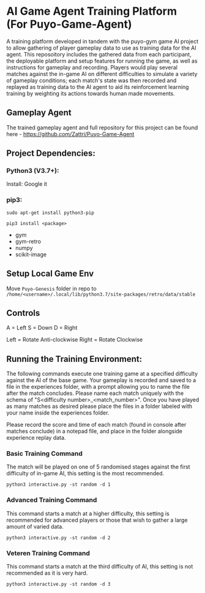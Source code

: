 # AI Game Agent Training Platform (For Puyo-Game-Agent)
A training platform developed in tandem with the puyo-gym game AI project to allow gathering of player gameplay data to use as training data for the AI agent. This reposoitory includes the gathered data from each participant, the deployable platform and setup features for running the game, as well as instructions for gameplay and recording. Players would play several matches against the in-game AI on different difficulties to simulate a variety of gameplay conditions; each match's state was then recorded and replayed as training data to the AI agent to aid its reinforcement learning training by weighting its actions towards human made movements.

## Gameplay Agent
The trained gameplay agent and full repository for this project can be found here - https://github.com/Zattri/Puyo-Game-Agent

## Project Dependencies:

### Python3 (V3.7+):
Install: Google it

### pip3:
```
sudo apt-get install python3-pip

pip3 install <package>
```
- gym
- gym-retro
- numpy
- scikit-image

## Setup Local Game Env
Move `Puyo-Genesis` folder in repo to `/home/<username>/.local/lib/python3.7/site-packages/retro/data/stable`

## Controls
A = Left
S = Down
D = Right

Left = Rotate Anti-clockwise
Right = Rotate Clockwise

## Running the Training Environment:
The following commands execute one training game at a specified difficulty against the AI of the base game. Your gameplay is recorded and saved to a file in the experiences folder, with a prompt allowing you to name the file after the match concludes. Please name each match uniquely with the schema of "S\<difficulty number\>_\<match_number\>". Once you have played as many matches as desired please place the files in a folder labeled with your name inside the experiences folder.

Please record the score and time of each match (found in console after matches conclude) in a notepad file, and place in the folder alongside experience replay data.

### Basic Training Command
The match will be played on one of 5 randomised stages against the first difficulty of in-game AI, this setting is the most recommended.
```
python3 interactive.py -st random -d 1
```

### Advanced Training Command
This command starts a match at a higher difficulty, this setting is recommended for advanced players or those that wish to gather a large amount of varied data.
```
python3 interactive.py -st random -d 2
```

### Veteren Training Command
This command starts a match at the third difficulty of AI, this setting is not recommended as it is very hard.
```
python3 interactive.py -st random -d 3
```
